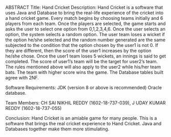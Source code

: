 ABSTRACT
Title:  Hand Cricket
Description:
Hand Cricket is a software that uses Java and Database to bring the real-life experience of the cricket into a hand cricket game.
Every match begins by choosing teams initially and 6 players from each team.
Once the players are selected, the game starts and asks the user to select one option from 0,1,2,3,4,6. Once the user selects an option, the system selects a random option. The user team loses a wicket if the option he/she selected and the random number generated are the same subjected to the condition that the option chosen by the user1 is not 0. If they are different, then the score of the user1 increases by the option he/she chose. Once the user1 team loses 5 wickets, an innings is said to get completed. The score of user1’s team will be the target for user2’s team. The rules mentioned above will also apply to the user2 while his/her team bats.
The team with higher score wins the game.
The Database tables built agree with 2NF.

Software Requirements:
JDK (version 8 or above is recommended)
Oracle database.



Team Members: 
CH SAI NIKHIL REDDY (1602-18-737-039),
J UDAY KUMAR REDDY (1602-18-737-055)

Conclusion:
Hand Cricket is an amiable game for many people. This is a software that brings the real cricket experience to Hand Cricket. Java and Databases together make them more stimulating.
